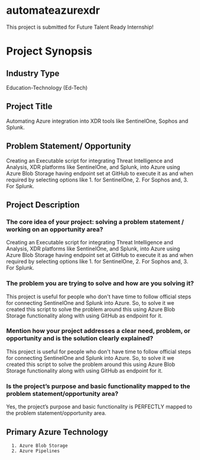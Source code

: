 # automateazurexdr

This project is submitted for Future Talent Ready Internship!

# Project Synopsis

## Industry Type
Education-Technology (Ed-Tech)

## Project Title
Automating Azure integration into XDR tools like SentinelOne, Sophos and Splunk.

## Problem Statement/ Opportunity
Creating an Executable script for integrating Threat Intelligence and Analysis, XDR platforms like SentinelOne, and Splunk, into Azure using Azure Blob Storage having endpoint set at GitHub to execute it as and when required by selecting options like 1. for SentinelOne, 2. For Sophos and, 3. For Splunk.

## Project Description
### The core idea of your project: solving a problem statement / working on an opportunity area?
Creating an Executable script for integrating Threat Intelligence and Analysis, XDR platforms like SentinelOne, and Splunk, into Azure using Azure Blob Storage having endpoint set at GitHub to execute it as and when required by selecting options like 1. for SentinelOne, 2. For Sophos and, 3. For Splunk.

### The problem you are trying to solve and how are you solving it?
This project is useful for people who don't have time to follow official steps for connecting SentinelOne and Splunk into Azure. So, to solve it we created this script to solve the problem around this using Azure Blob Storage functionality along with using GitHub as endpoint for it.

### Mention how your project addresses a clear need, problem, or opportunity and is the solution clearly explained?
This project is useful for people who don't have time to follow official steps for connecting SentinelOne and Splunk into Azure. So, to solve it we created this script to solve the problem around this using Azure Blob Storage functionality along with using GitHub as endpoint for it.

### Is the project’s purpose and basic functionality mapped to the problem statement/opportunity area?
Yes, the project’s purpose and basic functionality is PERFECTLY mapped to the problem statement/opportunity area.

## Primary Azure Technology
      1. Azure Blob Storage
      2. Azure Pipelines
